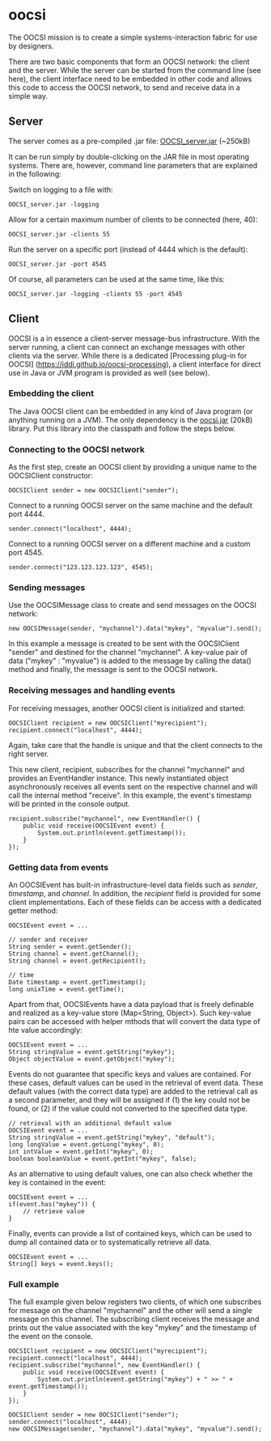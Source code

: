 # oocsi

The OOCSI mission is to create a simple systems-interaction fabric for use by designers.

There are two basic components that form an OOCSI network: the client and the server. While the server can be started from the command line (see here), the client interface need to be embedded in other code and allows this code to access the OOCSI network, to send and receive data in a simple way.

## Server

The server comes as a pre-compiled .jar file: [OOCSI_server.jar](https://github.com/iddi/oocsi/releases/download/server_version_1.2/OOCSI_server.jar) (~250kB)

It can be run simply by double-clicking on the JAR file in most operating systems. There are, however, command line parameters that are explained in the following:   

Switch on logging to a file with:

	OOCSI_server.jar -logging

Allow for a certain maximum number of clients to be connected (here, 40):

	OOCSI_server.jar -clients 55

Run the server on a specific port (instead of 4444 which is the default):

	OOCSI_server.jar -port 4545

Of course, all parameters can be used at the same time, like this:

	OOCSI_server.jar -logging -clients 55 -port 4545 


## Client

OOCSI is a in essence a client-server message-bus infrastructure. With the server running, a client can connect an exchange
messages with other clients via the server. While there is a dedicated [Processing plug-in for OOCSI] (https://iddi.github.io/oocsi-processing), 
a client interface for direct use in Java or JVM program is provided as well (see below). 


### Embedding the client

The Java OOCSI client can be embedded in any kind of Java program (or anything running on a JVM). The only dependency is the 
[oocsi.jar](https://github.com/iddi/oocsi-processing/blob/master/dist/oocsi/library/oocsi.jar) (20kB) library. Put this library
into the classpath and follow the steps below. 

### Connecting to the OOCSI network

As the first step, create an OOCSI client by providing a unique name to the OOCSIClient constructor:

	OOCSIClient sender = new OOCSIClient("sender");
	
Connect to a running OOCSI server on the same machine and the default port 4444.
	
	sender.connect("localhost", 4444);

Connect to a running OOCSI server on a different machine and a custom port 4545.
	
	sender.connect("123.123.123.123", 4545);


### Sending messages

Use the OOCSIMessage class to create and send messages on the OOCSI network:  

	new OOCSIMessage(sender, "mychannel").data("mykey", "myvalue").send();
	
In this example a message is created to be sent with the OOCSIClient "sender" and destined for the channel "mychannel".
A key-value pair of data ("mykey" : "myvalue") is added to the message by calling the data() method
and finally, the message is sent to the OOCSI network.


### Receiving messages and handling events

For receiving messages, another OOCSI client is initialized and started: 

	OOCSIClient recipient = new OOCSIClient("myrecipient");
	recipient.connect("localhost", 4444);
	
Again, take care that the handle is unique and that the client connects to the right server.

This new client, recipient, subscribes for the channel "mychannel" and provides an EventHandler instance. This newly 
instantiated object asynchronously receives all events sent on the respective channel and will call the internal
method "receive". In this example, the event's timestamp will be printed in the console output.

	recipient.subscribe("mychannel", new EventHandler() {
		public void receive(OOCSIEvent event) {
			System.out.println(event.getTimestamp());
		}
	});


### Getting data from events

An OOCSIEvent has built-in infrastructure-level data fields such as _sender_, _timestamp_, and _channel_. In addition, the _recipient_ field is provided for some client implementations.
Each of these fields can be access with a dedicated getter method:

	OOCSIEvent event = ...
	
	// sender and receiver
	String sender = event.getSender();
	String channel = event.getChannel();
	String channel = event.getRecipient();
	
	// time
	Date timestamp = event.getTimestamp();
	long unixTime = event.getTime();
	
Apart from that, OOCSIEvents have a data payload that is freely definable and realized as a key-value store (Map<String, Object>). Such key-value pairs can be accessed with helper mthods
that will convert the data type of hte value accordingly: 
	 
	OOCSIEvent event = ...
	String stringValue = event.getString("mykey");
	Object objectValue = event.getObject("mykey");
	
Events do not guarantee that specific keys and values are contained. For these cases, default values can be used in the retrieval of event data. These default values (with the correct data type) are 
added to the retrieval call as a second parameter, and they will be assigned if (1) the key could not be found, or (2) if the value could not converted to the specified data type.  	

	// retrieval with an additional default value
	OOCSIEvent event = ...
	String stringValue = event.getString("mykey", "default");
	long longValue = event.getLong("mykey", 0);
	int intValue = event.getInt("mykey", 0);
	boolean booleanValue = event.getInt("mykey", false);

As an alternative to using default values, one can also check whether the key is contained in the event:

	OOCSIEvent event = ...
	if(event.has("mykey")) {
		// retrieve value
	}
	
Finally, events can provide a list of contained keys, which can be used to dump all contained data or to systematically retrieve all data.

	OOCSIEvent event = ...
	String[] keys = event.keys();
	



### Full example

The full example given below registers two clients, of which one subscribes for message on the channel "mychannel" and the
other will send a single message on this channel. The subscribing client receives the message and prints out the value
associated with the key "mykey" and the timestamp of the event on the console.


	OOCSIClient recipient = new OOCSIClient("myrecipient");
	recipient.connect("localhost", 4444);
	recipient.subscribe("mychannel", new EventHandler() {
		public void receive(OOCSIEvent event) {
			System.out.println(event.getString("mykey") + " >> " + event.getTimestamp());
		}
	});

	OOCSIClient sender = new OOCSIClient("sender");
	sender.connect("localhost", 4444);
	new OOCSIMessage(sender, "mychannel").data("mykey", "myvalue").send();
